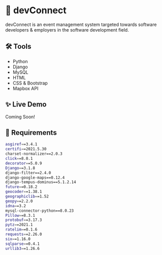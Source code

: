# 📆 devConnect

devConnect is an event management system targeted towards software developers & employers in the software development field.

## 🛠 Tools

* Python
* Django
* MySQL
* HTML
* CSS & Bootstrap
* Mapbox API

## ✨ Live Demo

Coming Soon!

## 🚀 Requirements

```sh
asgiref==3.4.1
certifi==2021.5.30
charset-normalizer==2.0.3
click==8.0.1
decorator==5.0.9
Django==3.1.8
django-filter==2.4.0
django-google-maps==0.12.4
django-tempus-dominus==5.1.2.14
future==0.18.2
geocoder==1.38.1
geographiclib==1.52
geopy==2.2.0
idna==3.2
mysql-connector-python==8.0.23
Pillow==8.3.1
protobuf==3.17.3
pytz==2021.1
ratelim==0.1.6
requests==2.26.0
six==1.16.0
sqlparse==0.4.1
urllib3==1.26.6
```
